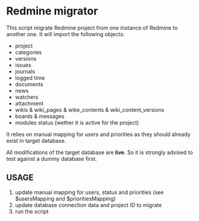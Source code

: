 Redmine migrator
================

This script migrate Redmine project from one instance of Redmine to another one. It will
import the following objects:

  - project
  - categories
  - versions
  - issues
  - journals
  - logged time
  - documents
  - news
  - watchers
  - attachment
  - wikis & wiki_pages & wike_contents & wiki_content_versions
  - boards & messages
  - modules status (wether it is active for the project)

It relies on manual mapping for users and priorities as they should already exist in target database.

All modifications of the target database are **live**. So it is strongly advised to test against a dummy database first.

USAGE
-----

  1. update manual mapping for users, status and priorities (see $usersMapping and $prioritiesMapping)
  2. update database connection data and project ID to migrate
  3. run the script
